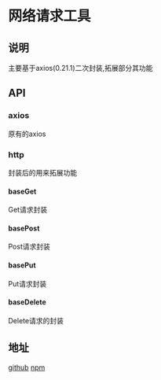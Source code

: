 # 网络请求工具

## 说明

主要基于axios(0.21.1)二次封装,拓展部分其功能

## API

### axios

原有的axios

### http

封装后的用来拓展功能

#### baseGet

Get请求封装

#### basePost

Post请求封装

#### basePut

Put请求封装

#### baseDelete

Delete请求的封装

## 地址

[github](https://github.com/dc-ken-jiu/dc-http)
[npm]()

